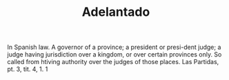 ---
title: Adelantado
permalink: "/definitions/adelantado.html"
body: In Spanish law. A governor of a province; a president or presi-dent judge; a
  judge having jurisdiction over a kingdom, or over certain provinces only. So called
  from htiving authority over the judges of those places. Las Partidas, pt. 3, tit.
  4, 1. 1
published_at: '2018-07-07'
layout: post
---